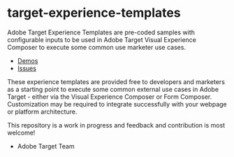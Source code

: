 # target-experience-templates

Adobe Target Experience Templates are pre-coded samples with configurable inputs to be used in Adobe Target Visual Experience Composer to execute some common use marketer use cases.

* [Demos](https://helpx.adobe.com/support/target.html)
* [Issues](https://github.com/Adobe-Marketing-Cloud/target-experience-templates/issues)

These experience templates are provided free to developers and marketers as a starting point to execute some common external use cases in Adobe Target - either via the Visual Experience Composer or Form Composer. Customization may be required to integrate successfully with your webpage or platform architecture.

This repository is a work in progress and feedback and contribution is most welcome!

- Adobe Target Team 
